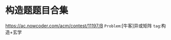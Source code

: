 <!--
 * @Autor: violet apricity ( Zhuangpx )
 * @Date: 2022-02-19 15:06:38
 * @LastEditors: violet apricity ( Zhuangpx )
 * @LastEditTime: 2022-02-19 15:07:53
 * @FilePath: \apricitye:\桌面\ACM\Problem\构造.md
 * @Description:  Zhuangpx : Violet && Apricity:/ The warmth of the sun in the winter /
-->

# 构造题题目合集

<https://ac.nowcoder.com/acm/contest/11197/B>
`Problem`:[牛客]异或矩阵
`tag`:构造+玄学

